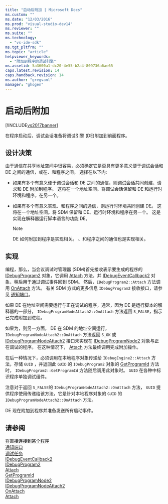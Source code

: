 ```yaml
---
title: "启动后附加 | Microsoft Docs"
ms.custom: ""
ms.date: "12/03/2016"
ms.prod: "visual-studio-dev14"
ms.reviewer: ""
ms.suite: ""
ms.technology: 
  - "vs-ide-sdk"
ms.tgt_pltfrm: ""
ms.topic: "article"
helpviewer_keywords: 
  - "附加到程序的调试引擎"
ms.assetid: 5a3600a1-dc20-4e55-b2a4-809736a6ae65
caps.latest.revision: 14
caps.handback.revision: 14
ms.author: "gregvanl"
manager: "ghogen"
---
```

# 启动后附加
[!INCLUDE[vs2017banner](../../code-quality/includes/vs2017banner.md)]

在程序启动后，调试会话准备将调试引擎 \(DE\)附加到前面程序。  
  
## 设计决策  
 由于通信在共享地址空间中很容易，必须确定它是否具有更多意义便于调试会话和 DE 之间的通信，或在、和程序之间。  选择在以下内:  
  
-   如果有多个有意义便于调试会话和 DE 之间的通信，则调试会话共同创建、请求和 DE 附加到程序。  这将在一个地址空间。将调试会话保留和 DE 和运行时环境和程序。在另一个。  
  
-   如果有多个有意义实现、和程序之间的通信，则运行时环境共同创建 DE。  这将在一个地址空间。将 SDM 保留和 DE、运行时环境和程序在另一个。  这是实现在解释器运行脚本语言的功能 DE。  
  
    > [!NOTE]
    >  DE 如何附加到程序是实现相关。  、和程序之间的通信也是实现相关。  
  
## 实现  
 编程，那么，当会议调试时管理器 \(SDM\)首先接收表示要生成的程序的 [IDebugProgram2](../../extensibility/debugger/reference/idebugprogram2.md) 对象，它调用 [Attach](../../extensibility/debugger/reference/idebugprogram2-attach.md) 方法，并 [IDebugEventCallback2](../../extensibility/debugger/reference/idebugeventcallback2.md) 对象，稍后用于通过调试事件回到 SDM。  然后，`IDebugProgram2::Attach` 方法调用 [OnAttach](../../extensibility/debugger/reference/idebugprogramnodeattach2-onattach.md) 方法。  有关 SDM 方式的更多信息 `IDebugProgram2` 接收接口，请参见 [通知端口](../../extensibility/debugger/notifying-the-port.md)。  
  
 如果 DE 在地址空间需要运行与正在调试的程序，通常，因为 DE 是运行脚本的解释器的一部分， `IDebugProgramNodeAttach2::OnAttach` 方法返回 `S_FALSE`，指示已完成附加到进程。  
  
 如果为，则另一方面， DE 在 SDM 的地址空间运行， `IDebugProgramNodeAttach2::OnAttach` 方法返回 `S_OK` 或 [IDebugProgramNodeAttach2](../../extensibility/debugger/reference/idebugprogramnodeattach2.md) 接口未实现在 [IDebugProgramNode2](../../extensibility/debugger/reference/idebugprogramnode2.md) 对象与正在调试的程序。  在这种情况下， [Attach](../../extensibility/debugger/reference/idebugengine2-attach.md) 方法最终调用完成附加操作。  
  
 在后一种情况下，必须调用在本地程序对象传递给 `IDebugEngine2::Attach` 方法，存储 `GUID` ，并返回此 `GUID` 的 `IDebugProgram2` 对象的 [GetProgramId](../../extensibility/debugger/reference/idebugprogram2-getprogramid.md) 方法时， `IDebugProgram2::GetProgramId` 方法随后调用此对象时。  `GUID` 在各种中标识程序单独调试组件。  
  
 注意对于返回 `S_FALSE`的 `IDebugProgramNodeAttach2::OnAttach` 方法， `GUID` 提供程序使用传递给该方法，它是针对本地程序对象的 `GUID` 的 `IDebugProgramNodeAttach2::OnAttach` 方法。  
  
 DE 现在附加到程序并准备发送所有启动事件。  
  
## 请参阅  
 [将直接连接到某个程序](../../extensibility/debugger/attaching-directly-to-a-program.md)   
 [通知端口](../../extensibility/debugger/notifying-the-port.md)   
 [调试任务](../../extensibility/debugger/debugging-tasks.md)   
 [IDebugEventCallback2](../../extensibility/debugger/reference/idebugeventcallback2.md)   
 [IDebugProgram2](../../extensibility/debugger/reference/idebugprogram2.md)   
 [Attach](../../extensibility/debugger/reference/idebugprogram2-attach.md)   
 [GetProgramId](../../extensibility/debugger/reference/idebugprogram2-getprogramid.md)   
 [IDebugProgramNode2](../../extensibility/debugger/reference/idebugprogramnode2.md)   
 [IDebugProgramNodeAttach2](../../extensibility/debugger/reference/idebugprogramnodeattach2.md)   
 [OnAttach](../../extensibility/debugger/reference/idebugprogramnodeattach2-onattach.md)   
 [Attach](../../extensibility/debugger/reference/idebugengine2-attach.md)